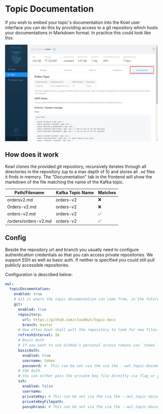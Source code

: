 # Topic Documentation

If you wish to embed your topic's documentation into the Kowl user interface you can do this by providing access to a git repository which hosts your documentations in Markdown format. In practice this could look like this:

![Kowl Topic documentation embedded](/docs/assets/topic-documentation.png)

## How does it work

Kowl clones the provided git repository, recursively iterates through all directories in the repository (up to a max depth of 5) and stores all `.md` files it finds in memory.
The "Documentation" tab in the frontend will show the markdown of the file matching the name of the Kafka topic.

| Path/Filename        | Kafka Topic Name | Matches            |
| -------------------- | ---------------- | ------------------ |
| ordersv2.md          | orders-v2        | :x:                |
| Orders-v2.md         | orders-v2        | :x:                |
| orders-v2.md         | orders-v2        | :white_check_mark: |
| /orders/orders-v2.md | orders-v2        | :white_check_mark: |

## Config

Beside the repository url and branch you usually need to configure authentication credentials so that you can access private repositories. We support SSH as well as basic auth. If neither is specified you could still pull publicly accessible repositories.

Configuration is described below:

```yaml
owl:
  topicDocumentation:
    enabled: true
    # Git is where the topic documentation can come from, in the future there might be additional
    git:
      enabled: true
      repository:
        url: https://github.com/cloudhut/topic-docs
        branch: master
      # How often Kowl shall pull the repository to look for new files. Set 0 to disable periodic pulls
      refreshInterval: 1m
      # Basic Auth
      # If you want to use GitHub's personal access tokens use `token` as username and pass the token as password
      basicAuth:
        enabled: true
        username: token
        password: #  This can be set via the via the --owl.topic-documentation.git.basic-auth.password flag as well
      # SSH Auth
      # You can either pass the private key file directly via flag or yaml config or refer to a mounted key file
      ssh:
        enabled: false
        username:
        privateKey: # This can be set via the via the --owl.topic-documentation.git.ssh.private-key flag as well
        privateKeyFilepath:
        passphrase: # This can be set via the via the --owl.topic-documentation.git.ssh.passphrase flag as well
```
